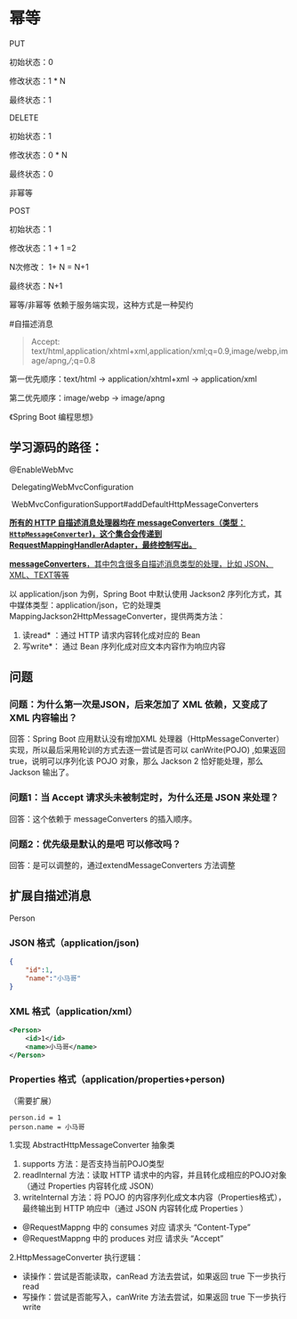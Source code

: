 # 幂等

PUT 

初始状态：0

修改状态：1 * N

最终状态：1



DELETE

初始状态：1

修改状态：0 * N

最终状态：0



非幂等

POST

初始状态：1

修改状态：1 + 1 =2 

N次修改： 1+ N = N+1

最终状态：N+1



幂等/非幂等 依赖于服务端实现，这种方式是一种契约



#自描述消息



>  Accept: text/html,application/xhtml+xml,application/xml;q=0.9,image/webp,image/apng,*/*;q=0.8



第一优先顺序：text/html -> application/xhtml+xml -> application/xml

第二优先顺序：image/webp -> image/apng



《Spring Boot 编程思想》



## 学习源码的路径：

@EnableWebMvc

​	DelegatingWebMvcConfiguration

​		WebMvcConfigurationSupport#addDefaultHttpMessageConverters



<u>**所有的 HTTP 自描述消息处理器均在 messageConverters（类型：`HttpMessageConverter`)，这个集合会传递到 RequestMappingHandlerAdapter，最终控制写出。**</u>



<u>**messageConverters**，其中包含很多自描述消息类型的处理，比如 JSON、XML、TEXT等等</u>



以 application/json 为例，Spring Boot 中默认使用 Jackson2 序列化方式，其中媒体类型：application/json，它的处理类 MappingJackson2HttpMessageConverter，提供两类方法：

1. 读read* ：通过 HTTP 请求内容转化成对应的 Bean
2. 写write*： 通过 Bean 序列化成对应文本内容作为响应内容


## 问题

### 问题：为什么第一次是JSON，后来怎加了 XML 依赖，又变成了 XML 内容输出？

回答：Spring Boot 应用默认没有增加XML 处理器（HttpMessageConverter）实现，所以最后采用轮训的方式去逐一尝试是否可以 canWrite(POJO) ,如果返回 true，说明可以序列化该 POJO 对象，那么 Jackson 2 恰好能处理，那么Jackson 输出了。

### 

### 问题1：当 Accept 请求头未被制定时，为什么还是 JSON 来处理？

回答：这个依赖于 messageConverters 的插入顺序。



### 问题2：优先级是默认的是吧 可以修改吗？

回答：是可以调整的，通过extendMessageConverters 方法调整



## 扩展自描述消息

Person

### JSON 格式（application/json)

```json
{
	"id":1,
	"name":"小马哥"
}
```

### XML 格式（application/xml）

```xml
<Person>
    <id>1</id>
    <name>小马哥</name>
</Person>
```

### Properties 格式（application/properties+person)

（需要扩展）

```properties
person.id = 1
person.name = 小马哥
```



1.实现 AbstractHttpMessageConverter 抽象类

1. supports 方法：是否支持当前POJO类型
2. readInternal 方法：读取 HTTP 请求中的内容，并且转化成相应的POJO对象（通过 Properties 内容转化成 JSON）
3. writeInternal 方法：将 POJO 的内容序列化成文本内容（Properties格式），最终输出到 HTTP 响应中（通过 JSON 内容转化成 Properties ）

* @RequestMappng 中的 consumes 对应 请求头 “Content-Type”
* @RequestMappng 中的 produces   对应 请求头 “Accept”


2.HttpMessageConverter 执行逻辑：

 * 读操作：尝试是否能读取，canRead 方法去尝试，如果返回 true 下一步执行 read
* 写操作：尝试是否能写入，canWrite 方法去尝试，如果返回 true 下一步执行 write





